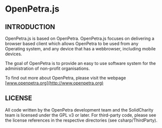 OpenPetra.js
============

INTRODUCTION
------------
OpenPetra.js is based on OpenPetra. OpenPetra.js focuses on delivering a browser based client which allows OpenPetra to be used from any Operating system, and any device that has a webbrowser, including mobile devices.

The goal of OpenPetra is to provide an easy to use software system for the administration of non-profit organisations.

To find out more about OpenPetra, please visit the webpage [www.openpetra.org](http://www.openpetra.org)

LICENSE
-------
All code written by the OpenPetra development team and the SolidCharity team is licensed under the GPL v3 or later.
For third-party code, please see the license references in the respective directories (see csharp/ThirdParty).
